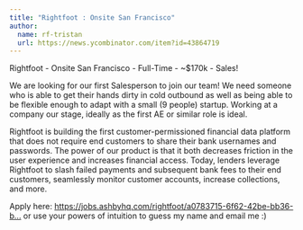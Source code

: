 ```yaml
---
title: "Rightfoot : Onsite San Francisco"
author:
  name: rf-tristan
  url: https://news.ycombinator.com/item?id=43864719
---
```

Rightfoot - Onsite San Francisco - Full-Time - ~$170k - Sales!

We are looking for our first Salesperson to join our team! We need someone who is able to get their hands dirty in cold outbound as well as being able to be flexible enough to adapt with a small (9 people) startup. Working at a company our stage, ideally as the first AE or similar role is ideal.

Rightfoot is building the first customer-permissioned financial data platform that does not require end customers to share their bank usernames and passwords.  The power of our product is that it both decreases friction in the user experience and increases financial access. Today, lenders leverage Rightfoot to slash failed payments and subsequent bank fees to their end customers, seamlessly monitor customer accounts, increase collections, and more.

Apply here: <a href="https:&#x2F;&#x2F;jobs.ashbyhq.com&#x2F;rightfoot&#x2F;a0783715-6f62-42be-bb36-bad54c57f59e" rel="nofollow">https:&#x2F;&#x2F;jobs.ashbyhq.com&#x2F;rightfoot&#x2F;a0783715-6f62-42be-bb36-b...</a>
or use your powers of intuition to guess my name and email me :)
<JobApplication />
